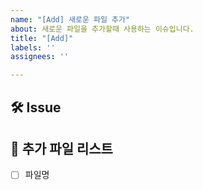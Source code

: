 ```yaml
---
name: "[Add] 새로운 파일 추가"
about: 새로운 파일을 추가할때 사용하는 이슈입니다.
title: "[Add]"
labels: ''
assignees: ''

---
```


## 🛠 Issue

<!-- 이슈에 대해 설명해주세요 -->

## 📝 추가 파일 리스트

<!-- 진행할 작업에 대해 적어주세요 -->

- [ ] 파일명

